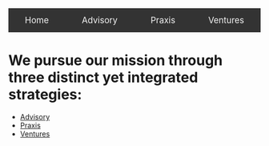<div class="topnav" style="background-color: #333;overflow: hidden;display: flex;justify-content: space-around;">
  <a class="active" href="/index.html" style="float: left;color: #f2f2f2;text-align: center;padding: 14px 16px;text-decoration: none;font-size: 17px;">Home</a>
  <a href="/advisory.html" style="float: left;color: #f2f2f2;text-align: center;padding: 14px 16px;text-decoration: none;font-size: 17px;">Advisory</a>
  <a href="/praxis.html" style="float: left;color: #f2f2f2;text-align: center;padding: 14px 16px;text-decoration: none;font-size: 17px;">Praxis</a>
  <a href="/ventures.html" style="float: left;color: #f2f2f2;text-align: center;padding: 14px 16px;text-decoration: none;font-size: 17px;">Ventures</a>
</div>

# We pursue our mission through three distinct yet integrated strategies:
* [Advisory](/advisory.md)
* [Praxis](/praxis.md)
* [Ventures](/ventures.md)
